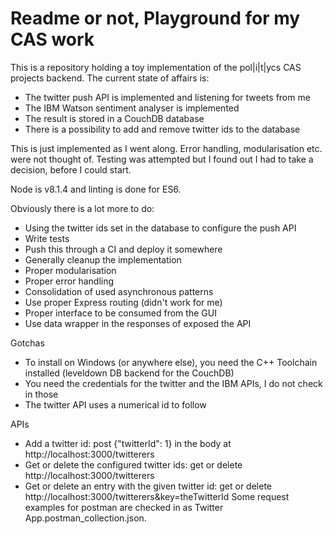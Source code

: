 # Readme or not, Playground for my CAS work
This is a repository holding a toy implementation of the pol|i|t|ycs CAS projects backend. The current state of affairs is:
* The twitter push API is implemented and listening for tweets from me
* The IBM Watson sentiment analyser is implemented
* The result is stored in a CouchDB database
* There is a possibility to add and remove twitter ids to the database

This is just implemented as I went along. Error handling, modularisation etc. were not thought of. Testing was attempted but I found out I had to take a decision, before I could start.

Node is v8.1.4 and linting is done for ES6.

Obviously there is a lot more to do:
* Using the twitter ids set in the database to configure the push API
* Write tests
* Push this through a CI and deploy it somewhere
* Generally cleanup the implementation
* Proper modularisation
* Proper error handling
* Consolidation of used asynchronous patterns
* Use proper Express routing (didn't work for me)
* Proper interface to be consumed from the GUI
* Use data wrapper in the responses of exposed the API

Gotchas
* To install on Windows (or anywhere else), you need the C++ Toolchain installed (leveldown DB backend for the CouchDB)
* You need the credentials for the twitter and the IBM APIs, I do not check in those
* The twitter API uses a numerical id to follow

APIs
* Add a twitter id: post {"twitterId": 1} in the body at http://localhost:3000/twitterers
* Get or delete the configured twitter ids: get or delete http://localhost:3000/twitterers
* Get or delete an entry with the given twitter id: get or delete http://localhost:3000/twitterers&key=theTwitterId
Some request examples for postman are checked in as Twitter App.postman_collection.json.